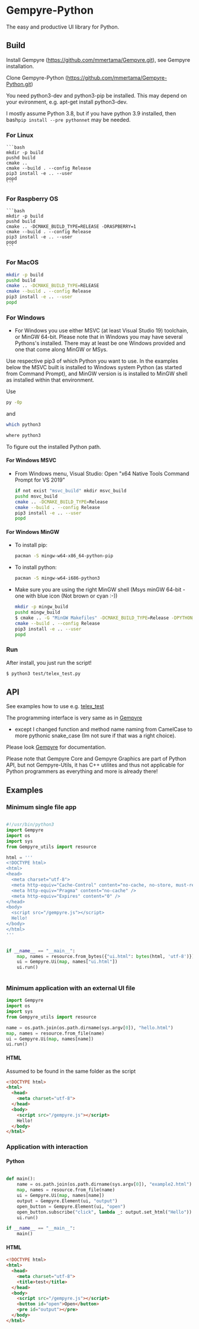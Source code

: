# Gempyre-Python 

The easy and productive UI library for Python. 

## Build

Install Gempyre (https://github.com/mmertama/Gempyre.git), see Gempyre
installation. 

Clone Gempyre-Python (https://github.com/mmertama/Gempyre-Python.git)

You need python3-dev and python3-pip be installed. This may depend on your evironment, e.g. apt-get install python3-dev.

I mostly assume Python 3.8, but if you have python 3.9 installed, then 
    bash```
    pip install --pre pythonnet
    ```
may be needed.

### For Linux
    ```bash
    mkdir -p build
    pushd build
    cmake ..
    cmake --build . --config Release
    pip3 install -e .. --user
    popd
    ```

### For Raspberry OS
    ```bash
    mkdir -p build
    pushd build
    cmake .. -DCMAKE_BUILD_TYPE=RELEASE -DRASPBERRY=1
    cmake --build . --config Release
    pip3 install -e .. --user
    popd
    ```

### For MacOS
  ```bash
  mkdir -p build
  pushd build
  cmake .. -DCMAKE_BUILD_TYPE=RELEASE
  cmake --build . --config Release
  pip3 install -e .. --user
  popd
  ```
  
### For Windows
* For Windows you use either MSVC (at least Visual Studio 19) toolchain, or
MinGW 64-bit. Please note that in Windows you may have several Pythons's installed. 
There may at least be one Windows provided and one that come along MinGW or MSys.

Use respective pip3 of which Python you want to use. In the examples below the MSVC built
is installed to Windows system Python (as started from Command Prompt), and MinGW version is
is installed to MinGW shell as installed within that environment. 

Use 
  ```bat
  py -0p
  ```
and

  ```bash
  which python3
  ```
  
  ```bash
  where python3 
  ```

To figure out the installed Python path.

#### For Windows MSVC
* From Windows menu, Visual Studio: Open "x64 Native Tools Command Prompt for VS 2019"
    ```bash
    if not exist "msvc_build" mkdir msvc_build
    pushd msvc_build
    cmake .. -DCMAKE_BUILD_TYPE=Release
    cmake --build . --config Release
    pip3 install -e .. --user
    popd
    ```

#### For Windows MinGW
* To install pip:
    ```bash
    pacman -S mingw-w64-x86_64-python-pip
    ```
* To install python:
    ```bash
    pacman -S mingw-w64-i686-python3
    ```
* Make sure you are using the right MinGW shell (Msys minGW 64-bit - one with blue icon (Not brown or cyan :-))
    ```bash
    mkdir -p mingw_build
    pushd mingw_build
    $ cmake .. -G "MinGW Makefiles" -DCMAKE_BUILD_TYPE=Release -DPYTHON_PATH=C:\\msys64\\mingw64\\bin
    cmake --build . --config Release
    pip3 install -e .. --user
    popd
  ```

### Run

After install, you just run the script!

  ```bash
  $ python3 test/telex_test.py
  ```

## API

See examples how to use e.g. [telex_test](https://github.com/mmertama/Gempyre-Python/blob/master/test/telex_test.py)

The programming interface is very same as in [Gempyre](https://github.com/mmertama/Gempyre.git)
- except I changed function and method name naming from CamelCase to more pythonic snake_case (Im not sure if that was a right choice).

Please look  [Gempyre](https://github.com/mmertama/Gempyre.git) for documentation.

Please note that Gempyre Core and Gempyre Graphics are part of Python API, but not Gempyre-Utils, it has C++ utilites and thus not applicable for Python programmers as everything and more is already there!
  
## Examples

### Minimum single file app

```py

#!/usr/bin/python3
import Gempyre
import os
import sys
from Gempyre_utils import resource

html = '''
<!DOCTYPE html>
<html>
<head>
  <meta charset="utf-8">
  <meta http-equiv="Cache-Control" content="no-cache, no-store, must-revalidate" />
  <meta http-equiv="Pragma" content="no-cache" />
  <meta http-equiv="Expires" content="0" />
</head>
<body>
  <script src="/gempyre.js"></script>
  Hello!
</body>
</html>  
'''


if __name__ == "__main__":
    map, names = resource.from_bytes({"ui.html": bytes(html, 'utf-8')})
    ui = Gempyre.Ui(map, names["ui.html"])
    ui.run()
    

```


### Minimum application with an external UI file

  ```py
  import Gempyre
  import os
  import sys
  from Gempyre_utils import resource

  name = os.path.join(os.path.dirname(sys.argv[0]), "hello.html")
  map, names = resource.from_file(name)
  ui = Gempyre.Ui(map, names[name])
  ui.run()
  ```

#### HTML

Assumed to be found in the same folder as the script

  ```html
  <!DOCTYPE html>
  <html>
    <head>
      <meta charset="utf-8">
    </head>
    <body>
      <script src="/gempyre.js"></script>
      Hello!
    </body>
  </html>
  ```

### Application with interaction
#### Python
```py

def main():
    name = os.path.join(os.path.dirname(sys.argv[0]), "example2.html")
    map, names = resource.from_file(name)
    ui = Gempyre.Ui(map, names[name])
    output = Gempyre.Element(ui, "output")
    open_button = Gempyre.Element(ui, "open")
    open_button.subscribe("click", lambda _: output.set_html("Hello"))
    ui.run()

if __name__ == "__main__":
    main()
```
#### HTML
  ```html
  <!DOCTYPE html>
  <html>
    <head>
      <meta charset="utf-8">
      <title>test</title>
    </head>
    <body>
      <script src="/gempyre.js"></script>
      <button id="open">Open</button>
      <pre id="output"></pre>
    </body>
  </html>
  ```
